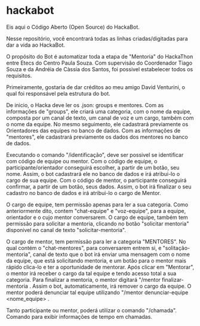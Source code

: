 # hackabot
Eis aqui o Código Aberto (Open Source) do HackaBot. 

Nesse repositório, você encontrará todas as linhas criadas/digitadas para dar a vida ao HackaBot.

O propósito do Bot é automatizar toda a etapa de "Mentoria" do HackaThon entre Etecs do Centro Paula Souza.
Com supervisão do Coordenador Tiago Souza e da Andréia de Càssia dos Santos, foi possivel estabelecer todos os requisitos.

Primeiramente, gostaria de dar créditos ao meu amigo David Venturini, o qual foi responsável pela estrutura do bot.

De inicio, o Hacka deve ler os .json: groups e mentores. 
Com as informações de "groups", ele criará uma categoria, com o nome da equipe, composta por um canal de texto, um canal de voz e um cargo, também com o nome da equipe. No mesmo seguimento, ele cadastrará previamente os Orientadores das equipes no banco de dados.
Com as informações de "mentores", ele cadastrará previamente os dados dos mentores no banco de dados.

Executando o comando "/identificação", deve ser possivel se identificar com código de equipe ou mentor.
Com o código de equipe, o participante/orientador conseguirá escolher, a partir de um botão, seu nome. Assim, o bot cadastrará ele no banco de dados e irá atribui-lo o cargo de sua equipe.
Com o código de mentor, o participante conseguirá confirmar, a partir de um botão, seus dados. Assim, o bot irá finalizar o seu cadastro no banco de dados e irá atribui-lo o cargo de Mentor.

O cargo de equipe, tem permissão apenas para ler a sua categoria. Como anteriormente dito, contem "chat-equipe" e "voz-equipe", para a equipe, orientador e o cujo mentor conversarem.
O cargo de equipe, também tem permissão para solicitar a mentoria, clicando no botão "solicitar mentoria" disponivel no canal de texto "solicitar-mentoria".

O cargo de mentor, tem permissão para ler a categoria "MENTORES". No qual contém o "chat-mentores", para conversarem entrem si, e "solitação-mentoria", canal de texto que o bot irá enviar uma mensagem com o nome da equipe, que está solicitando mentoria, e um botão para o mentor mais rápido clica-lo e ter a oportunidade de mentorar.
Após clicar em "Mentorar", o mentor irá receber o cargo da tal equipe e tendo acesso total a sua categoria.
Para finalizar a mentoria, o mentor digitará "/mentor finalizar-mentoria <feedback>. Assim o bot, automaticamente, irá remover o cargo da equipe.
O mentor poderá denunciar tal equipe utilizando "/mentor denunciar-equipe <nome_equipe> <motivo>.

Tanto participante ou mentor, poderá utilizar o comando "/chamada". Comando para exibir informações de tempo em chamadas. 




